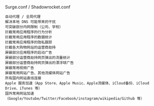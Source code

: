 Surge.conf / Shadowrocket.conf
~~~~~~~~~~~~~~~~~~~~~~~~~~~~~~~~~~~~~~~~~~~~~~~~~~
自动代理 / 全局代理
解决本地 DNS 可能带来的干扰
可突破部分内网限制（公司、学校）
拦截常用应用程序的行为分析
拦截常用应用程序的数据统计
拦截常用应用程序的隐私跟踪
拦截各大购物网站的运营商劫持
屏蔽部分应用程序的启动广告
屏蔽部分运营商劫持网页弹出的流量统计
屏蔽部分运营商劫持网页弹出的漂浮球广告
屏蔽常用视频广告
屏蔽常用网站广告、其他流媒体网站广告
所有国内网站直线连接
Apple 服务加速（App Store、Apple Music、Apple流媒体、iCloud备份、iCloud Drive、iTunes 等）
国外常用网站加速（Google/Youtube/Twitter/Facebook/instagram/wikipedia/Github 等）
~~~~~~~~~~~~~~~~~~~~~~~~~~~~~~~~~~~~~~~~~~~~~~~~~~
~~~~~~~~~~~~~~~~~~~~~~~~~~~~~~~~~~~~~~~~~~~~~~~~~~
